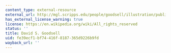 ```yaml
---
content_type: external-resource
external_url: http://mgl.scripps.edu/people/goodsell/illustration/public
has_external_license_warning: true
license: https://en.wikipedia.org/wiki/All_rights_reserved
status: ''
title: David S. Goodsell
uid: fe39ecf1-bf74-416f-8187-365d9226b9fd
wayback_url: ''
---
```

